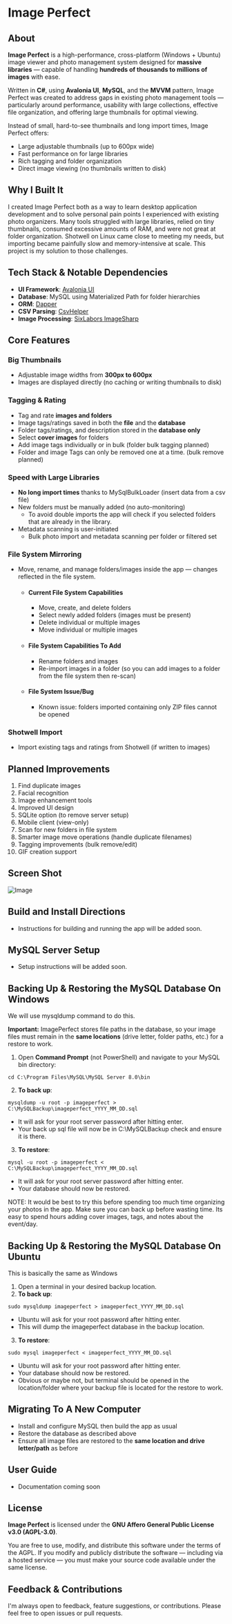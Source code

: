 # Image Perfect

## About

**Image Perfect** is a high-performance, cross-platform (Windows + Ubuntu) image viewer and photo management system designed for **massive libraries** — capable of handling **hundreds of thousands to millions of images** with ease.

Written in **C#**, using **Avalonia UI**, **MySQL**, and the **MVVM** pattern, Image Perfect was created to address gaps in existing photo management tools — particularly around performance, usability with large collections, effective file organization, and offering large thumbnails for optimal viewing.

Instead of small, hard-to-see thumbnails and long import times, Image Perfect offers:

- Large adjustable thumbnails (up to 600px wide)
- Fast performance on for large libraries
- Rich tagging and folder organization
- Direct image viewing (no thumbnails written to disk)

## Why I Built It

I created Image Perfect both as a way to learn desktop application development and to solve personal pain points I experienced with existing photo organizers. Many tools struggled with large libraries, relied on tiny thumbnails, consumed excessive amounts of RAM, and were not great at folder organization. Shotwell on Linux came close to meeting my needs, but importing became painfully slow and memory-intensive at scale. This project is my solution to those challenges.

## Tech Stack & Notable Dependencies

- **UI Framework**: [Avalonia UI](https://github.com/AvaloniaUI/Avalonia)
- **Database**: MySQL using Materialized Path for folder hierarchies
- **ORM**: [Dapper](https://github.com/DapperLib/Dapper)
- **CSV Parsing**: [CsvHelper](https://github.com/JoshClose/CsvHelper)
- **Image Processing**: [SixLabors ImageSharp](https://github.com/SixLabors/ImageSharp)


## Core Features

### Big Thumbnails
- Adjustable image widths from **300px to 600px**
- Images are displayed directly (no caching or writing thumbnails to disk)

### Tagging & Rating
- Tag and rate **images and folders**
- Image tags/ratings saved in both the **file** and the **database**
- Folder tags/ratings, and description stored in the **database only**
- Select **cover images** for folders
- Add image tags individually or in bulk (folder bulk tagging planned)
- Folder and image Tags can only be removed one at a time. (bulk remove planned)

### Speed with Large Libraries
- **No long import times** thanks to MySqlBulkLoader (insert data from a csv file)
- New folders must be manually added (no auto-monitoring)
	+ To avoid double imports the app will check if you selected folders that are already in the library.
- Metadata scanning is user-initiated
	+ Bulk photo import and metadata scanning per folder or filtered set

### File System Mirroring
- Move, rename, and manage folders/images inside the app — changes reflected in the file system.
	+ #### Current File System Capabilities
		- Move, create, and delete folders
		- Select newly added folders (images must be present)
		- Delete individual or multiple images
		- Move individual or multiple images
	+ #### File System Capabilities To Add
		- Rename folders and images
		- Re-import images in a folder (so you can add images to a folder from the file system then re-scan)
		
	+ #### File System Issue/Bug
		- Known issue: folders imported containing only ZIP files cannot be opened


### Shotwell Import
- Import existing tags and ratings from Shotwell (if written to images)

## Planned Improvements

1. Find duplicate images
2. Facial recognition
3. Image enhancement tools
4. Improved UI design
5. SQLite option (to remove server setup)
6. Mobile client (view-only)
7. Scan for new folders in file system
8. Smarter image move operations (handle duplicate filenames)
9. Tagging improvements (bulk remove/edit)
10. GIF creation support

## Screen Shot

![Image](AppScreenShot4-2-25.png)

## Build and Install Directions

- Instructions for building and running the app will be added soon.

## MySQL Server Setup

- Setup instructions will be added soon.

## Backing Up & Restoring the MySQL Database On Windows

We will use mysqldump command to do this.

**Important:** ImagePerfect stores file paths in the database, so your image files must remain in the **same locations** (drive letter, folder paths, etc.) for a restore to work.

1. Open **Command Prompt** (not PowerShell) and navigate to your MySQL bin directory:
```
cd C:\Program Files\MySQL\MySQL Server 8.0\bin
```
2. **To back up**: 
```
mysqldump -u root -p imageperfect > C:\MySQLBackup\imageperfect_YYYY_MM_DD.sql
```

- It will ask for your root server password after hitting enter.
- Your back up sql file will now be in C:\MySQLBackup check and ensure it is there.


3. **To restore**:
```
mysql -u root -p imageperfect < C:\MySQLBackup\imageperfect_YYYY_MM_DD.sql
```

- It will ask for your root server password after hitting enter.
- Your database should now be restored.
	
NOTE: It would be best to try this before spending too much time organizing your photos in the app. Make sure you can back up before wasting time. Its easy to spend hours adding cover images, tags, and notes about the event/day.

## Backing Up & Restoring the MySQL Database On Ubuntu

This is basically the same as Windows

1. Open a terminal in your desired backup location.
2. **To back up**:
```
sudo mysqldump imageperfect > imageperfect_YYYY_MM_DD.sql
```

- Ubuntu will ask for your root password after hitting enter.
- This will dump the imageperfect database in the backup location.
	
3. **To restore**:
```
sudo mysql imageperfect < imageperfect_YYYY_MM_DD.sql
```

- Ubuntu will ask for your root password after hitting enter.
- Your database should now be restored.
- Obvious or maybe not, but terminal should be opened in the location/folder where your backup file is located for the restore to work.


## Migrating To A New Computer

- Install and configure MySQL then build the app as usual
- Restore the database as described above
- Ensure all image files are restored to the **same location and drive letter/path** as before


## User Guide

- Documentation coming soon

## License

**Image Perfect** is licensed under the **GNU Affero General Public License v3.0 (AGPL-3.0)**.

You are free to use, modify, and distribute this software under the terms of the AGPL. If you modify and publicly distribute the software — including via a hosted service — you must make your source code available under the same license.

## Feedback & Contributions

I'm always open to feedback, feature suggestions, or contributions. Please feel free to open issues or pull requests.



 


